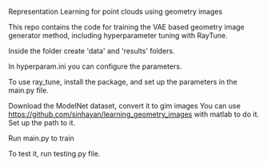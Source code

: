 Representation Learning for point clouds using geometry images

This repo contains the code for training the VAE based geometry image generator method, including hyperparameter tuning with RayTune.

Inside the folder create 'data' and 'results' folders.

In hyperparam.ini you can configure the parameters.

To use ray_tune, install the package, and set up the parameters in the main.py file.

Download the ModelNet dataset, convert it to gim images
You can use https://github.com/sinhayan/learning_geometry_images with matlab to do it.
Set up the path to it.

Run main.py to train

To test it, run testing.py file. 
